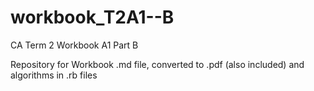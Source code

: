# workbook_T2A1--B
CA Term 2 Workbook A1 Part B

Repository for Workbook .md file, converted to .pdf (also included) and algorithms in .rb files
